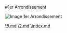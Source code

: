 #1er Arrondissement

![Image 1er Arrondissement](/Im_1.jpg "Image 1er Arrondissement")

[\5.md](5.md)
[\2.md](2.md)
[\index.md](index.md)